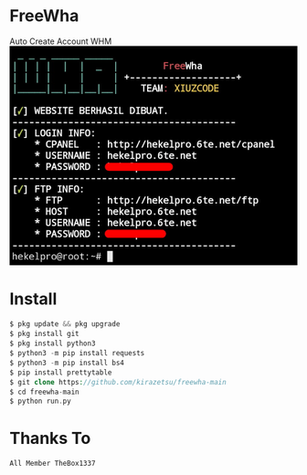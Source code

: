 # FreeWha
Auto Create Account WHM
![ss](https://github.com/hekelpro/freewha/blob/main/Screenshot_20201221_080240-picsay.jpg)
# Install
```php
$ pkg update && pkg upgrade
$ pkg install git
$ pkg install python3
$ python3 -m pip install requests
$ python3 -m pip install bs4
$ pip install prettytable
$ git clone https://github.com/kirazetsu/freewha-main
$ cd freewha-main
$ python run.py
```
# Thanks To
```
All Member TheBox1337
```

